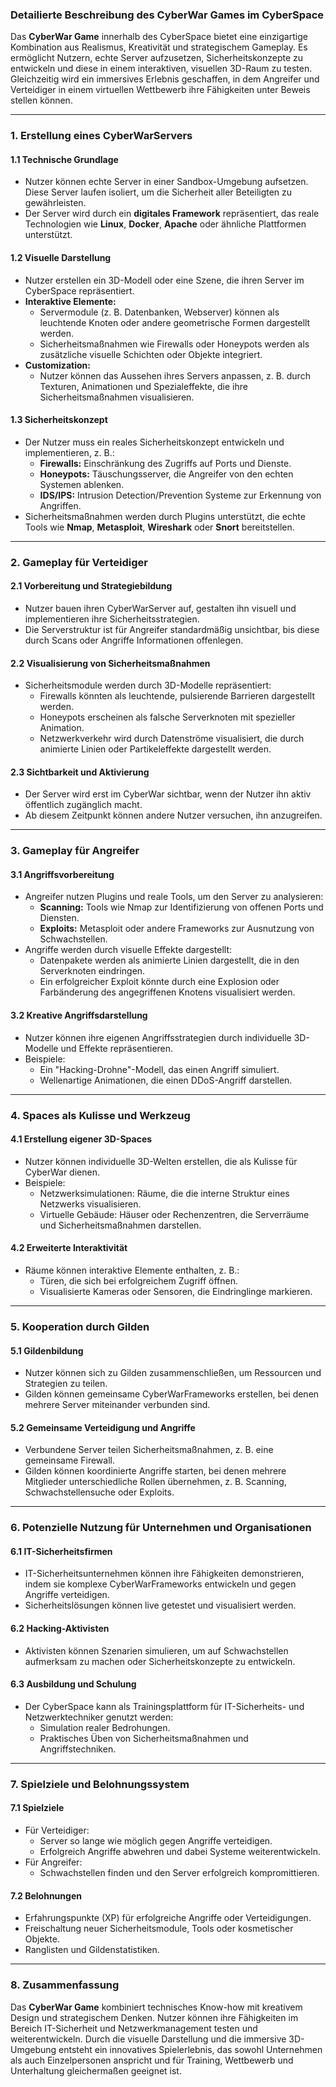 ### **Detailierte Beschreibung des CyberWar Games im CyberSpace**

Das **CyberWar Game** innerhalb des CyberSpace bietet eine einzigartige Kombination aus Realismus, Kreativität und strategischem Gameplay. Es ermöglicht Nutzern, echte Server aufzusetzen, Sicherheitskonzepte zu entwickeln und diese in einem interaktiven, visuellen 3D-Raum zu testen. Gleichzeitig wird ein immersives Erlebnis geschaffen, in dem Angreifer und Verteidiger in einem virtuellen Wettbewerb ihre Fähigkeiten unter Beweis stellen können.

---

### **1. Erstellung eines CyberWarServers**

#### **1.1 Technische Grundlage**
- Nutzer können echte Server in einer Sandbox-Umgebung aufsetzen. Diese Server laufen isoliert, um die Sicherheit aller Beteiligten zu gewährleisten.
- Der Server wird durch ein **digitales Framework** repräsentiert, das reale Technologien wie **Linux**, **Docker**, **Apache** oder ähnliche Plattformen unterstützt.

#### **1.2 Visuelle Darstellung**
- Nutzer erstellen ein 3D-Modell oder eine Szene, die ihren Server im CyberSpace repräsentiert.
- **Interaktive Elemente:**
  - Servermodule (z. B. Datenbanken, Webserver) können als leuchtende Knoten oder andere geometrische Formen dargestellt werden.
  - Sicherheitsmaßnahmen wie Firewalls oder Honeypots werden als zusätzliche visuelle Schichten oder Objekte integriert.
- **Customization:**
  - Nutzer können das Aussehen ihres Servers anpassen, z. B. durch Texturen, Animationen und Spezialeffekte, die ihre Sicherheitsmaßnahmen visualisieren.

#### **1.3 Sicherheitskonzept**
- Der Nutzer muss ein reales Sicherheitskonzept entwickeln und implementieren, z. B.:
  - **Firewalls:** Einschränkung des Zugriffs auf Ports und Dienste.
  - **Honeypots:** Täuschungsserver, die Angreifer von den echten Systemen ablenken.
  - **IDS/IPS:** Intrusion Detection/Prevention Systeme zur Erkennung von Angriffen.
- Sicherheitsmaßnahmen werden durch Plugins unterstützt, die echte Tools wie **Nmap**, **Metasploit**, **Wireshark** oder **Snort** bereitstellen.

---

### **2. Gameplay für Verteidiger**

#### **2.1 Vorbereitung und Strategiebildung**
- Nutzer bauen ihren CyberWarServer auf, gestalten ihn visuell und implementieren ihre Sicherheitsstrategien.
- Die Serverstruktur ist für Angreifer standardmäßig unsichtbar, bis diese durch Scans oder Angriffe Informationen offenlegen.

#### **2.2 Visualisierung von Sicherheitsmaßnahmen**
- Sicherheitsmodule werden durch 3D-Modelle repräsentiert:
  - Firewalls könnten als leuchtende, pulsierende Barrieren dargestellt werden.
  - Honeypots erscheinen als falsche Serverknoten mit spezieller Animation.
  - Netzwerkverkehr wird durch Datenströme visualisiert, die durch animierte Linien oder Partikeleffekte dargestellt werden.

#### **2.3 Sichtbarkeit und Aktivierung**
- Der Server wird erst im CyberWar sichtbar, wenn der Nutzer ihn aktiv öffentlich zugänglich macht.
- Ab diesem Zeitpunkt können andere Nutzer versuchen, ihn anzugreifen.

---

### **3. Gameplay für Angreifer**

#### **3.1 Angriffsvorbereitung**
- Angreifer nutzen Plugins und reale Tools, um den Server zu analysieren:
  - **Scanning:** Tools wie Nmap zur Identifizierung von offenen Ports und Diensten.
  - **Exploits:** Metasploit oder andere Frameworks zur Ausnutzung von Schwachstellen.
- Angriffe werden durch visuelle Effekte dargestellt:
  - Datenpakete werden als animierte Linien dargestellt, die in den Serverknoten eindringen.
  - Ein erfolgreicher Exploit könnte durch eine Explosion oder Farbänderung des angegriffenen Knotens visualisiert werden.

#### **3.2 Kreative Angriffsdarstellung**
- Nutzer können ihre eigenen Angriffsstrategien durch individuelle 3D-Modelle und Effekte repräsentieren.
- Beispiele:
  - Ein "Hacking-Drohne"-Modell, das einen Angriff simuliert.
  - Wellenartige Animationen, die einen DDoS-Angriff darstellen.

---

### **4. Spaces als Kulisse und Werkzeug**

#### **4.1 Erstellung eigener 3D-Spaces**
- Nutzer können individuelle 3D-Welten erstellen, die als Kulisse für CyberWar dienen.
- Beispiele:
  - Netzwerksimulationen: Räume, die die interne Struktur eines Netzwerks visualisieren.
  - Virtuelle Gebäude: Häuser oder Rechenzentren, die Serverräume und Sicherheitsmaßnahmen darstellen.

#### **4.2 Erweiterte Interaktivität**
- Räume können interaktive Elemente enthalten, z. B.:
  - Türen, die sich bei erfolgreichem Zugriff öffnen.
  - Visualisierte Kameras oder Sensoren, die Eindringlinge markieren.

---

### **5. Kooperation durch Gilden**

#### **5.1 Gildenbildung**
- Nutzer können sich zu Gilden zusammenschließen, um Ressourcen und Strategien zu teilen.
- Gilden können gemeinsame CyberWarFrameworks erstellen, bei denen mehrere Server miteinander verbunden sind.

#### **5.2 Gemeinsame Verteidigung und Angriffe**
- Verbundene Server teilen Sicherheitsmaßnahmen, z. B. eine gemeinsame Firewall.
- Gilden können koordinierte Angriffe starten, bei denen mehrere Mitglieder unterschiedliche Rollen übernehmen, z. B. Scanning, Schwachstellensuche oder Exploits.

---

### **6. Potenzielle Nutzung für Unternehmen und Organisationen**

#### **6.1 IT-Sicherheitsfirmen**
- IT-Sicherheitsunternehmen können ihre Fähigkeiten demonstrieren, indem sie komplexe CyberWarFrameworks entwickeln und gegen Angriffe verteidigen.
- Sicherheitslösungen können live getestet und visualisiert werden.

#### **6.2 Hacking-Aktivisten**
- Aktivisten können Szenarien simulieren, um auf Schwachstellen aufmerksam zu machen oder Sicherheitskonzepte zu entwickeln.

#### **6.3 Ausbildung und Schulung**
- Der CyberSpace kann als Trainingsplattform für IT-Sicherheits- und Netzwerktechniker genutzt werden:
  - Simulation realer Bedrohungen.
  - Praktisches Üben von Sicherheitsmaßnahmen und Angriffstechniken.

---

### **7. Spielziele und Belohnungssystem**

#### **7.1 Spielziele**
- Für Verteidiger:
  - Server so lange wie möglich gegen Angriffe verteidigen.
  - Erfolgreich Angriffe abwehren und dabei Systeme weiterentwickeln.
- Für Angreifer:
  - Schwachstellen finden und den Server erfolgreich kompromittieren.

#### **7.2 Belohnungen**
- Erfahrungspunkte (XP) für erfolgreiche Angriffe oder Verteidigungen.
- Freischaltung neuer Sicherheitsmodule, Tools oder kosmetischer Objekte.
- Ranglisten und Gildenstatistiken.

---

### **8. Zusammenfassung**

Das **CyberWar Game** kombiniert technisches Know-how mit kreativem Design und strategischem Denken. Nutzer können ihre Fähigkeiten im Bereich IT-Sicherheit und Netzwerkmanagement testen und weiterentwickeln. Durch die visuelle Darstellung und die immersive 3D-Umgebung entsteht ein innovatives Spielerlebnis, das sowohl Unternehmen als auch Einzelpersonen anspricht und für Training, Wettbewerb und Unterhaltung gleichermaßen geeignet ist.
